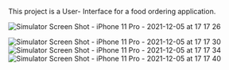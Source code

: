 This project is a User- Interface for a food ordering application.

![Simulator Screen Shot - iPhone 11 Pro - 2021-12-05 at 17 17 26](https://user-images.githubusercontent.com/66485679/144745483-5f595327-eff7-4ff7-abcf-679c4b4e76d4.png)

![Simulator Screen Shot - iPhone 11 Pro - 2021-12-05 at 17 17 30](https://user-images.githubusercontent.com/66485679/144745405-e0ba5665-0b10-4faf-8743-45d19b474e63.png)
![Simulator Screen Shot - iPhone 11 Pro - 2021-12-05 at 17 17 34](https://user-images.githubusercontent.com/66485679/144745407-91732689-6de2-4f91-805b-63ec233eed54.png)
![Simulator Screen Shot - iPhone 11 Pro - 2021-12-05 at 17 17 40](https://user-images.githubusercontent.com/66485679/144745414-89a79a4e-7a03-4b69-bece-d7cc9540f3fc.png)
